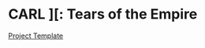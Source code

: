 # CARL ][: Tears of the Empire

[Project Template](https://github.com/joaopaulomoraes/reactjs-vite-tailwindcss-boilerplate)
